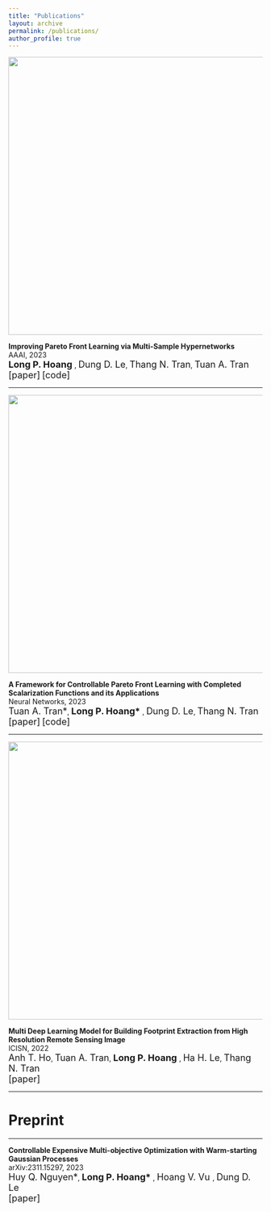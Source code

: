 ```yaml
---
title: "Publications"
layout: archive
permalink: /publications/
author_profile: true
---
```



<p align="center">
  <img src="/assets/publications/MSH/MSH.png" width="550" />
</p>

<b>Improving Pareto Front Learning via Multi-Sample Hypernetworks</b>
<br>AAAI, 2023<br>
<a href="http://longhp1618.github.io/" style="font-size:18px; text-decoration:none">  <b> Long P. Hoang </b> </a>, <a href="https://andrew-dungle.github.io/" style="font-size:18px; text-decoration:none">Dung D. Le</a>, <a href="https://scholar.google.com/citations?user=65LF4RQAAAAJ&hl=vi" style="font-size:18px; text-decoration:none">Thang N. Tran</a>, <a href="https://scholar.google.com/citations?user=d_WTDGoAAAAJ&hl=en&authuser=1" style="font-size:18px; text-decoration:none">Tuan A. Tran</a>
<br>
<a href="https://arxiv.org/abs/2212.01130" style="font-size:18px; text-decoration:none">[paper]</a>
<a href="https://github.com/longhp1618/MultiSample-Hypernetworks" style="font-size:18px; text-decoration:none">[code]</a>


---

<p align="center">
  <img src="/assets/publications/CPFL/Graphical-Abstract-final.jpg" width="550" />
</p>
<b>A Framework for Controllable Pareto Front Learning with Completed Scalarization Functions and its Applications</b>
<br>Neural Networks, 2023<br>
 <a href="https://scholar.google.com/citations?user=d_WTDGoAAAAJ&hl=en&authuser=1" style="font-size:18px; text-decoration:none">Tuan A. Tran*</a>, <a href="http://longhp1618.github.io/" style="font-size:18px; text-decoration:none"><b> Long P. Hoang* </b></a>, <a href="https://andrew-dungle.github.io/" style="font-size:18px; text-decoration:none">Dung D. Le</a>, <a href="https://scholar.google.com/citations?user=65LF4RQAAAAJ&hl=vi" style="font-size:18px; text-decoration:none">Thang N. Tran</a>
<br>
<a href="https://arxiv.org/abs/2302.12487" style="font-size:18px; text-decoration:none">[paper]</a>
<a href="https://github.com/tuantran23012000/PHN-CSF" style="font-size:18px; text-decoration:none">[code]</a>



---
<p align="center">
  <img src="/assets/publications/building/building.png" width="550" />
</p>
<b>Multi Deep Learning Model for Building Footprint Extraction from High Resolution Remote Sensing Image</b>
<br>ICISN, 2022<br>
<a href="https://www.researchgate.net/profile/Anh-Ho-Trong" style="font-size:18px; text-decoration:none">Anh T. Ho</a>, <a href="https://scholar.google.com/citations?user=d_WTDGoAAAAJ&hl=en&authuser=1" style="font-size:18px; text-decoration:none">Tuan A. Tran</a>, <a href="http://longhp1618.github.io/" style="font-size:18px; text-decoration:none"><b> Long P. Hoang </b></a>, <a href="https://sami.hust.edu.vn/hoc-tap/giang-vien/?name=halh" style="font-size:18px; text-decoration:none">Ha H. Le</a>, <a href="https://scholar.google.com/citations?user=65LF4RQAAAAJ&hl=vi" style="font-size:18px; text-decoration:none">Thang N. Tran</a>
<br>
<a href="https://link.springer.com/chapter/10.1007/978-981-19-3394-3_29" style="font-size:18px; text-decoration:none">[paper]</a>

---

# Preprint
---

<p align="center">
</p>
<b>Controllable Expensive Multi-objective Optimization with Warm-starting Gaussian Processes</b>
<br>arXiv:2311.15297, 2023<br>
 <a href="https://quanghuy0497.github.io" style="font-size:18px; text-decoration:none">Huy Q. Nguyen*</a>, <a href="http://longhp1618.github.io/" style="font-size:18px; text-decoration:none"><b> Long P. Hoang* </b></a>, <span style="font-size: 18px"> Hoang V. Vu </span>, <a href="https://andrew-dungle.github.io/" style="font-size:18px; text-decoration:none">Dung D. Le</a>
<br>
<a href="https://arxiv.org/abs/2311.15297" style="font-size:18px; text-decoration:none">[paper]</a>